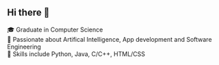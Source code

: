 ## Hi there 👋
🎓 Graduate in Computer Science<br/>
🚀 Passionate about Artifical Intelligence, App development and Software Engineering<br/>
🔧 Skills include Python, Java, C/C++, HTML/CSS<br/>

